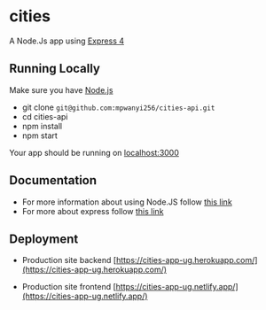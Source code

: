# cities
A Node.Js app using [Express 4](http://expressjs.com/)

## Running Locally
Make sure you have [Node.js](https://nodejs.org/en/) 

- git clone `git@github.com:mpwanyi256/cities-api.git`
- cd cities-api
- npm install
- npm start

Your app should be running on [localhost:3000](http://localhost:3000/)

## Documentation
- For more information about using Node.JS follow [this link](https://nodejs.org/en/)
- For more about express follow [this link](http://expressjs.com/)

## Deployment
- Production site backend [https://cities-app-ug.herokuapp.com/](https://cities-app-ug.herokuapp.com/)

- Production site frontend [https://cities-app-ug.netlify.app/](https://cities-app-ug.netlify.app/)
